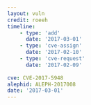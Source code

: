```yaml
---
layout: vuln
credit: roeeh
timeline:
    - type: 'add'
      date: '2017-03-01'
    - type: 'cve-assign'
      date: '2017-02-10'
    - type: 'cve-request'
      date: '2017-02-09'
      
cve: CVE-2017-5948
alephid: ALEPH-2017008
date: '2017-03-01'
---
```

